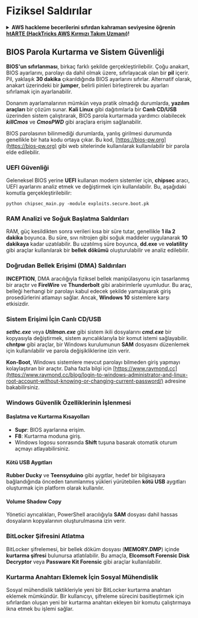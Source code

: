 # Fiziksel Saldırılar

<details>

<summary><strong>AWS hackleme becerilerini sıfırdan kahraman seviyesine öğrenin</strong> <a href="https://training.hacktricks.xyz/courses/arte"><strong>htARTE (HackTricks AWS Kırmızı Takım Uzmanı)</strong></a><strong>!</strong></summary>

HackTricks'ı desteklemenin diğer yolları:

* Şirketinizi HackTricks'te **reklamını görmek** veya HackTricks'i **PDF olarak indirmek** için [**ABONELİK PLANLARINI**](https://github.com/sponsors/carlospolop) kontrol edin!
* [**Resmi PEASS & HackTricks ürünlerini**](https://peass.creator-spring.com) edinin
* Özel [**NFT'lerden**](https://opensea.io/collection/the-peass-family) oluşan koleksiyonumuz olan [**The PEASS Family**](https://opensea.io/collection/the-peass-family)'yi keşfedin
* 💬 [**Discord grubuna**](https://discord.gg/hRep4RUj7f) veya [**telegram grubuna**](https://t.me/peass) **katılın** veya **Twitter** 🐦 [**@carlospolopm**](https://twitter.com/hacktricks_live)'u **takip edin**.
* **Hacking hilelerinizi** [**HackTricks**](https://github.com/carlospolop/hacktricks) ve [**HackTricks Cloud**](https://github.com/carlospolop/hacktricks-cloud) github depolarına **PR göndererek paylaşın**.

</details>

## BIOS Parola Kurtarma ve Sistem Güvenliği

**BIOS'un sıfırlanması**, birkaç farklı şekilde gerçekleştirilebilir. Çoğu anakart, BIOS ayarlarını, parolayı da dahil olmak üzere, sıfırlayacak olan bir **pil** içerir. Pil, yaklaşık **30 dakika** çıkarıldığında BIOS ayarlarını sıfırlar. Alternatif olarak, anakart üzerindeki bir **jumper**, belirli pinleri birleştirerek bu ayarları sıfırlamak için ayarlanabilir.

Donanım ayarlamalarının mümkün veya pratik olmadığı durumlarda, **yazılım araçları** bir çözüm sunar. **Kali Linux** gibi dağıtımlarla bir **Canlı CD/USB** üzerinden sistem çalıştırarak, BIOS parola kurtarmada yardımcı olabilecek **_killCmos_** ve **_CmosPWD_** gibi araçlara erişim sağlanabilir.

BIOS parolasının bilinmediği durumlarda, yanlış girilmesi durumunda genellikle bir hata kodu ortaya çıkar. Bu kod, [https://bios-pw.org](https://bios-pw.org) gibi web sitelerinde kullanılarak kullanılabilir bir parola elde edilebilir.

### UEFI Güvenliği

Geleneksel BIOS yerine **UEFI** kullanan modern sistemler için, **chipsec** aracı, UEFI ayarlarını analiz etmek ve değiştirmek için kullanılabilir. Bu, aşağıdaki komutla gerçekleştirilebilir:

`python chipsec_main.py -module exploits.secure.boot.pk`

### RAM Analizi ve Soğuk Başlatma Saldırıları

RAM, güç kesildikten sonra verileri kısa bir süre tutar, genellikle **1 ila 2 dakika** boyunca. Bu süre, sıvı nitrojen gibi soğuk maddeler uygulanarak **10 dakikaya** kadar uzatılabilir. Bu uzatılmış süre boyunca, **dd.exe** ve **volatility** gibi araçlar kullanılarak bir **bellek dökümü** oluşturulabilir ve analiz edilebilir.

### Doğrudan Bellek Erişimi (DMA) Saldırıları

**INCEPTION**, DMA aracılığıyla fiziksel bellek manipülasyonu için tasarlanmış bir araçtır ve **FireWire** ve **Thunderbolt** gibi arabirimlerle uyumludur. Bu araç, belleği herhangi bir parolayı kabul edecek şekilde yamalayarak giriş prosedürlerini atlamayı sağlar. Ancak, **Windows 10** sistemlere karşı etkisizdir.

### Sistem Erişimi İçin Canlı CD/USB

**_sethc.exe_** veya **_Utilman.exe_** gibi sistem ikili dosyalarını **_cmd.exe_** bir kopyasıyla değiştirmek, sistem ayrıcalıklarıyla bir komut istemi sağlayabilir. **chntpw** gibi araçlar, bir Windows kurulumunun **SAM** dosyasını düzenlemek için kullanılabilir ve parola değişikliklerine izin verir.

**Kon-Boot**, Windows sistemlere mevcut parolayı bilmeden giriş yapmayı kolaylaştıran bir araçtır. Daha fazla bilgi için [https://www.raymond.cc](https://www.raymond.cc/blog/login-to-windows-administrator-and-linux-root-account-without-knowing-or-changing-current-password/) adresine bakabilirsiniz.

### Windows Güvenlik Özelliklerinin İşlenmesi

#### Başlatma ve Kurtarma Kısayolları

- **Supr**: BIOS ayarlarına erişim.
- **F8**: Kurtarma moduna giriş.
- Windows logosu sonrasında **Shift** tuşuna basarak otomatik oturum açmayı atlayabilirsiniz.

#### Kötü USB Aygıtları

**Rubber Ducky** ve **Teensyduino** gibi aygıtlar, hedef bir bilgisayara bağlandığında önceden tanımlanmış yükleri yürütebilen **kötü USB** aygıtları oluşturmak için platform olarak kullanılır.

#### Volume Shadow Copy

Yönetici ayrıcalıkları, PowerShell aracılığıyla **SAM** dosyası dahil hassas dosyaların kopyalarının oluşturulmasına izin verir.

### BitLocker Şifresini Atlatma

BitLocker şifrelemesi, bir bellek döküm dosyası (**MEMORY.DMP**) içinde **kurtarma şifresi** bulunursa atlatılabilir. Bu amaçla, **Elcomsoft Forensic Disk Decryptor** veya **Passware Kit Forensic** gibi araçlar kullanılabilir.

### Kurtarma Anahtarı Eklemek İçin Sosyal Mühendislik

Sosyal mühendislik taktikleriyle yeni bir BitLocker kurtarma anahtarı eklemek mümkündür. Bir kullanıcıyı, şifreleme sürecini basitleştirmek için sıfırlardan oluşan yeni bir kurtarma anahtarı ekleyen bir komutu çalıştırmaya ikna etmek bu işlemi sağlar.
